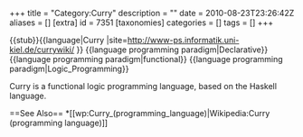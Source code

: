 +++
title = "Category:Curry"
description = ""
date = 2010-08-23T23:26:42Z
aliases = []
[extra]
id = 7351
[taxonomies]
categories = []
tags = []
+++

{{stub}}{{language|Curry
|site=http://www-ps.informatik.uni-kiel.de/currywiki/
}}
{{language programming paradigm|Declarative}}
{{language programming paradigm|functional}}
{{language programming paradigm|Logic_Programming}}

Curry is a functional logic programming language, based on the Haskell language. 

==See Also==
*[[wp:Curry_(programming_language)|Wikipedia:Curry (programming language)]]
